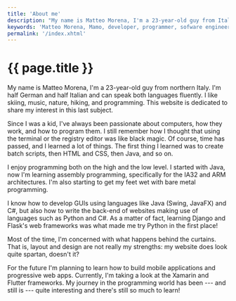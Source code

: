 ```yaml
---
title: 'About me'
description: "My name is Matteo Morena, I'm a 23-year-old guy from Italy. Here I share my interests regarding software development."
keywords: 'Matteo Morena, Mamo, developer, programmer, sofware engineer, software, programming'
permalink: '/index.xhtml'
---
```


# {{ page.title }} #

My name is Matteo Morena, I'm a 23-year-old guy from northern Italy. I'm half German and half Italian and can speak
both languages fluently. I like skiing, music, nature, hiking, and programming. This website is dedicated to share my
interest in this last subject.

Since I was a kid, I've always been passionate about computers, how they work, and how to program them. I still
remember how I thought that using the terminal or the registry editor was like black magic. Of course, time has passed,
and I learned a lot of things. The first thing I learned was to create batch scripts, then HTML and CSS, then Java, and
so on.

I enjoy programming both on the high and the low level. I started with Java, now I'm learning assembly programming,
specifically for the IA32 and ARM architectures. I'm also starting to get my feet wet with bare metal programming.

I know how to develop GUIs using languages like Java (Swing, JavaFX) and C#, but also how to write the back-end of
websites making use of languages such as Python and C#. As a matter of fact, learning Django and Flask's web
frameworks was what made me try Python in the first place!

Most of the time, I'm concerned with what happens behind the curtains. That is, layout and design are not really my
strengths: my website does look quite spartan, doesn't it?

For the future I'm planning to learn how to build mobile applications and progressive web apps. Currently,
I'm taking a look at the Xamarin and Flutter frameworks. My journey in the programming world has been --- and still
is --- quite interesting and there's still so much to learn!